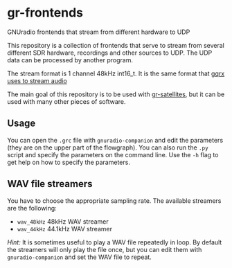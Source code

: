 # gr-frontends
GNUradio frontends that stream from different hardware to UDP

This repository is a collection of frontends that serve to stream from several
different SDR hardware, recordings and other sources to UDP. The UDP data can be
processed by another program.

The stream format is 1 channel 48kHz int16_t. It is the same format that
[gqrx uses to stream audio](http://gqrx.dk/doc/streaming-audio-over-udp)

The main goal of this repository is to be used with
[gr-satellites](https://github.com/daniestevez/gr-satellites), but it can be
used with many other pieces of software.

## Usage

You can open the `.grc` file with `gnuradio-companion` and edit the parameters
(they are on the upper part of the flowgraph). You can also run the `.py` script
and specify the parameters on the command line. Use the `-h` flag to get help
on how to specify the parameters.

## WAV file streamers

You have to choose the appropriate sampling rate. The available streamers are the following:

  * `wav_48kHz` 48kHz WAV streamer
  * `wav_44kHz` 44.1kHz WAV streamer

*Hint:* It is sometimes useful to play a WAV file repeatedly in loop. By default
 the streamers will only play the file once, but you can edit them with
 `gnuradio-companion` and set the WAV file to repeat.
 
